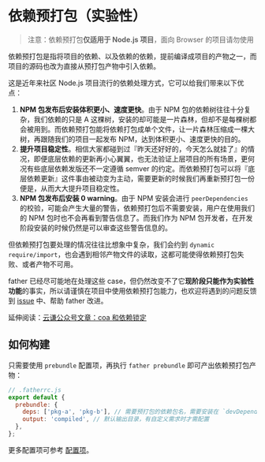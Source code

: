 # 依赖预打包（实验性）

> 注意：依赖预打包**仅适用于 Node.js 项目**，面向 Browser 的项目请勿使用

依赖预打包是指将项目的依赖、以及依赖的依赖，提前编译成项目的产物之一，而项目的源码也改为直接从预打包产物中引入依赖。

这是近年来社区 Node.js 项目流行的依赖处理方式，它可以给我们带来以下优点：

1. **NPM 包发布后安装体积更小、速度更快**。由于 NPM 包的依赖树往往十分复杂，我们依赖的只是 A 这棵树，安装的却可能是一片森林，但却不是每棵树都会被用到。而依赖预打包能将依赖打包成单个文件，让一片森林压缩成一棵大树，再跟随我们的项目一起发布 NPM，达到体积更小、速度更快的目的。
2. **提升项目稳定性**。相信大家都碰到过『昨天还好好的，今天怎么就挂了』的情况，即便底层依赖的更新再小心翼翼，也无法验证上层项目的所有场景，更何况有些底层依赖发版还不一定遵循 semver 的约定。而依赖预打包可以将『底层依赖更新』这件事由被动变为主动，需要更新的时候我们再重新预打包一份便是，从而大大提升项目稳定性。
3. **NPM 包发布后安装 0 warning**。由于 NPM 安装会进行 `peerDependencies` 的校验，可能会产生大量的警告，依赖预打包后不需要安装，用户在使用我们的 NPM 包时也不会再看到警告信息了。而我们作为 NPM 包开发者，在开发阶段安装的时候仍然是可以审查这些警告信息的。

但依赖预打包要处理的情况往往比想象中复杂，我们会约到 `dynamic require/import`，也会遇到相邻产物文件的读取，这都可能使得依赖预打包失败、或者产物不可用。

father 已经尽可能地在处理这些 case，但仍然改变不了它**现阶段只能作为实验性功能**的事实，所以请谨慎在项目中使用依赖预打包能力，也欢迎将遇到的问题反馈到 [issue](https://github.com/umijs/father-next/issues/28) 中、帮助 father 改进。

延伸阅读：[云谦公众号文章：coa 和依赖锁定](https://mp.weixin.qq.com/s/KbmpzvoB1yJlNDEO1p_fJQ)

## 如何构建

只需要使用 `prebundle` 配置项，再执行 `father prebundle` 即可产出依赖预打包产物：

```js
// .fatherrc.js
export default {
  prebundle: {
    deps: ['pkg-a', 'pkg-b'], // 需要预打包的依赖包名，需要安装在 `devDependencies` 中
    output: 'compiled', // 默认输出目录，有自定义需求时才需配置
  },
};
```

更多配置项可参考 [配置项](../config.md)。
